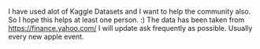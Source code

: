 I have used alot of Kaggle Datasets and I want to help the community also. So I hope this helps at least one person.
:)
The data has been taken from https://finance.yahoo.com/
I will update ask frequently as possible.
Usually every new apple event.
